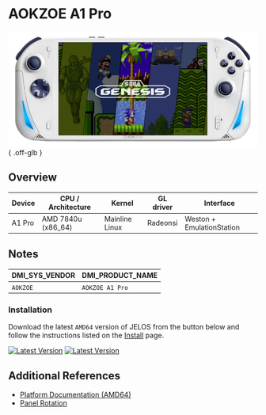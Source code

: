 # AOKZOE A1 Pro

![](../../_inc/images/devices/aokzoe-a1-pro.png){ .off-glb }

## Overview

| Device | CPU / Architecture | Kernel | GL driver | Interface |
| -- | -- | -- | -- | -- |
| A1 Pro | AMD 7840u (x86_64) | Mainline Linux | Radeonsi | Weston + EmulationStation |

## Notes

| DMI_SYS_VENDOR | DMI_PRODUCT_NAME |
| -- | -- |
| `AOKZOE` | `AOKZOE A1 Pro` |

### Installation

Download the latest `AMD64` version of JELOS from the button below and follow the instructions listed on the [Install](../../../play/install/) page.

[![Latest Version](https://img.shields.io/github/release/JustEnoughLinuxOS/distribution.svg?labelColor=111111&color=5998FF&label=Latest&style=flat#only-light)](https://github.com/JustEnoughLinuxOS/distribution/releases/latest)
[![Latest Version](https://img.shields.io/github/release/JustEnoughLinuxOS/distribution.svg?labelColor=dddddd&color=5998FF&label=Latest&style=flat#only-dark)](https://github.com/JustEnoughLinuxOS/distribution/releases/latest)

## Additional References

- [Platform Documentation (AMD64)](https://github.com/JustEnoughLinuxOS/distribution/blob/main/documentation/PER_DEVICE_DOCUMENTATION/AMD64)
- [Panel Rotation](https://github.com/JustEnoughLinuxOS/distribution/blob/main/packages/kernel/linux/patches/AMD64/002-display-quirks.patch)